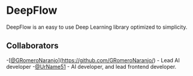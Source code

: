 # DeepFlow
DeepFlow is an easy to use Deep Learning library optimized to simplicity.

## Collaborators
-[[@GRomeroNaranjo](https://github.com/UrName51?tab=overview&from=2024-07-01&to=2024-07-09)](https://github.com/GRomeroNaranjo/) - Lead AI developer
-[@UrName51](https://github.com/UrName51?tab=overview&from=2024-07-01&to=2024-07-09) - AI developer, and lead frontend developer.
